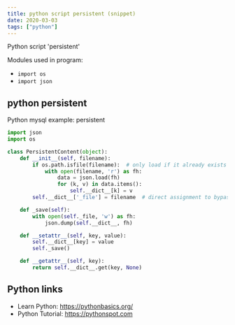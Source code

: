 ```yaml
---
title: python script persistent (snippet)
date: 2020-03-03
tags: ["python"]
---
```

Python script 'persistent'


Modules used in program: 
* `import os`
* `import json`

## python persistent

Python mysql example: persistent

```python
import json
import os

class PersistentContent(object):
    def __init__(self, filename):
        if os.path.isfile(filename):  # only load if it already exists
            with open(filename, 'r') as fh:
                data = json.load(fh)
                for (k, v) in data.items():
                    self.__dict__[k] = v
        self.__dict__['_file'] = filename  # direct assignment to bypass save

    def _save(self):
        with open(self._file, 'w') as fh:
            json.dump(self.__dict__, fh)

    def __setattr__(self, key, value):
        self.__dict__[key] = value
        self._save()

    def __getattr__(self, key):
        return self.__dict__.get(key, None)


```

## Python links

- Learn Python: https://pythonbasics.org/
- Python Tutorial: https://pythonspot.com
